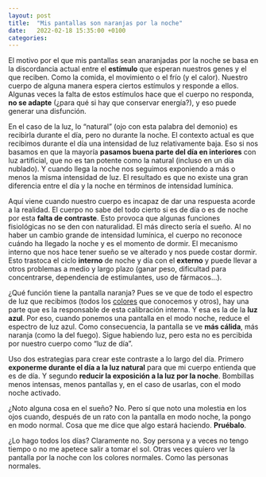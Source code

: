 ```yaml
---
layout: post
title:  "Mis pantallas son naranjas por la noche"
date:   2022-02-18 15:35:00 +0100
categories:
---
```

El motivo por el que mis pantallas sean anaranjadas por la noche se basa en la discordancia actual entre el **estímulo** que esperan nuestros genes y el que reciben. Como la comida, el movimiento o el frío (y el calor). Nuestro cuerpo de alguna manera espera ciertos estímulos y responde a ellos. Algunas veces la falta de estos estímulos hace que el cuerpo no responda, **no se adapte** (¿para qué si hay que conservar energía?), y eso puede generar una disfunción.

En el caso de la luz, lo “natural” (ojo con esta palabra del demonio) es recibirla durante el día, pero no durante la noche. El contexto actual es que recibimos durante el día una intensidad de luz relativamente baja. Eso si nos basamos en que la mayoría **pasamos buena parte del día en interiores** con luz artificial, que no es tan potente como la natural (incluso en un día nublado). Y cuando llega la noche nos seguimos exponiendo a más o menos la misma intensidad de luz. El resultado es que no existe una gran diferencia entre el día y la noche en términos de intensidad lumínica.

Aquí viene cuando nuestro cuerpo es incapaz de dar una respuesta acorde a la realidad. El cuerpo no sabe del todo cierto si es de día o es de noche por esta **falta de contraste**. Esto provoca que algunas funciones fisiológicas no se den con naturalidad. El más directo sería el sueño. Al no haber un cambio grande de intensidad lumínica, el cuerpo no reconoce cuándo ha llegado la noche y es el momento de dormir. El mecanismo interno que nos hace tener sueño se ve alterado y nos puede costar dormir. Esto trastoca el ciclo **interno** de noche y día con el **externo** y puede llevar a otros problemas a medio y largo plazo (ganar peso, dificultad para concentrarse, dependencia de estimulantes, uso de fármacos…).

¿Qué función tiene la pantalla naranja? Pues se ve que de todo el espectro de luz que recibimos (todos los [colores](https://es.wikipedia.org/wiki/Espectro_visible) que conocemos y otros), hay una parte que es la responsable de esta calibración interna. Y esa es la de la **luz azul**. Por eso, cuando ponemos una pantalla en el modo noche, reduce el espectro de luz azul. Como consecuencia, la pantalla se ve **más cálida**, más naranja (como la del fuego). Sigue habiendo luz, pero esta no es percibida por nuestro cuerpo como “luz de día”.

Uso dos estrategias para crear este contraste a lo largo del día. Primero **exponerme durante el día a la luz natural** para que mi cuerpo entienda que es de día. Y segundo **reducir la exposición a la luz por la noche**. Bombillas menos intensas, menos pantallas y, en el caso de usarlas, con el modo noche activado.

¿Noto alguna cosa en el sueño? No. Pero sí que noto una molestia en los ojos cuando, después de un rato con la pantalla en modo noche, la pongo en modo normal. Cosa que me dice que algo estará haciendo. **Pruébalo**.

¿Lo hago todos los días? Claramente no. Soy persona y a veces no tengo tiempo o no me apetece salir a tomar el sol. Otras veces quiero ver la pantalla por la noche con los colores normales. Como las personas normales.
